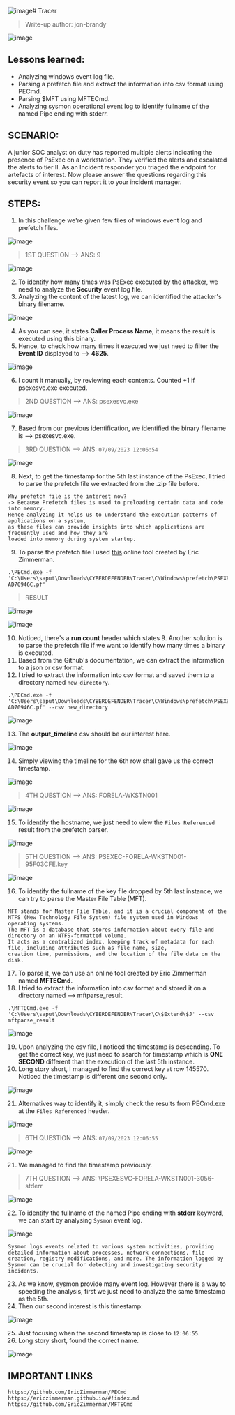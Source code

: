 ![image](https://github.com/jon-brandy/hackthebox/assets/70703371/2d1b431a-662b-483f-9e56-c22a09993301)# Tracer
> Write-up author: jon-brandy

![image](https://github.com/jon-brandy/hackthebox/assets/70703371/6a82121a-8a9f-4c90-8b4d-d8e12adaf889)


## Lessons learned:
- Analyzing windows event log file.
- Parsing a prefetch file and extract the information into csv format using PECmd.
- Parsing $MFT using MFTECmd.
- Analyzing sysmon operational event log to identify fullname of the named Pipe ending with stderr.

## SCENARIO:
A junior SOC analyst on duty has reported multiple alerts indicating the presence of PsExec on a workstation.
They verified the alerts and escalated the alerts to tier II. As an Incident responder you triaged the endpoint for artefacts of interest.
Now please answer the questions regarding this security event so you can report it to your incident manager.

## STEPS:
1. In this challenge we're given few files of windows event log and prefetch files.

![image](https://github.com/jon-brandy/hackthebox/assets/70703371/41106a98-cdf9-4eaa-b2d6-0999af903523)


> 1ST QUESTION --> ANS: 9

![image](https://github.com/jon-brandy/hackthebox/assets/70703371/e9ab6274-0181-4426-ba61-8cf85ecff92c)


2. To identify how many times was PsExec executed by the attacker, we need to analyze the **Security** event log file.
3. Analyzing the content of the latest log, we can identified the attacker's binary filename.

![image](https://github.com/jon-brandy/hackthebox/assets/70703371/3aef0425-ecfd-4bc4-baa9-3aa341b907ed)


4. As you can see, it states **Caller Process Name**, it means the result is executed using this binary.
5. Hence, to check how many times it executed we just need to filter the **Event ID** displayed to --> **4625**.

![image](https://github.com/jon-brandy/hackthebox/assets/70703371/eebf76f1-8077-4466-b241-e4e838c7a056)


6. I count it manually, by reviewing each contents. Counted +1 if psexesvc.exe executed.

> 2ND QUESTION --> ANS: psexesvc.exe

![image](https://github.com/jon-brandy/hackthebox/assets/70703371/73d2c743-4d79-426c-abb1-25899b40faca)


7. Based from our previous identification, we identified the binary filename is --> psexesvc.exe.

> 3RD QUESTION --> ANS: `07/09/2023 12:06:54`

![image](https://github.com/jon-brandy/hackthebox/assets/70703371/434c9c70-fa2c-4d25-802b-bb2bd5a1a8b2)


8. Next, to get the timestamp for the 5th last instance of the PsExec, I tried to parse the prefetch file we extracted from the .zip file before.

```
Why prefetch file is the interest now?
-> Because Prefetch files is used to preloading certain data and code into memory.
Hence analyzing it helps us to understand the execution patterns of applications on a system,
as these files can provide insights into which applications are frequently used and how they are
loaded into memory during system startup.
```

9. To parse the prefetch file I used [this](https://github.com/EricZimmerman/PECmd) online tool created by Eric Zimmerman.

```
.\PECmd.exe -f 'C:\Users\saput\Downloads\CYBERDEFENDER\Tracer\C\Windows\prefetch\PSEXESVC.EXE-AD70946C.pf'
```

> RESULT

![image](https://github.com/jon-brandy/hackthebox/assets/70703371/0e84482e-1a98-4810-8d6e-31b096aa8fa6)


![image](https://github.com/jon-brandy/hackthebox/assets/70703371/ab7bb046-6144-435d-9acd-5831d8747dc7)


10. Noticed, there's a **run count** header which states 9. Another solution is to parse the prefetch file if we want to identify how many times a binary is executed.
11. Based from the Github's documentation, we can extract the information to a json or csv format.
12. I tried to extract the information into csv format and saved them to a directory named `new_directory`.

```
.\PECmd.exe -f 'C:\Users\saput\Downloads\CYBERDEFENDER\Tracer\C\Windows\prefetch\PSEXESVC.EXE-AD70946C.pf' --csv new_directory
```

![image](https://github.com/jon-brandy/hackthebox/assets/70703371/86cac15e-0320-4332-b4b9-cf0770898974)


13. The **output_timeline** csv should be our interest here.

![image](https://github.com/jon-brandy/hackthebox/assets/70703371/fc20aae3-6aa1-4d24-85c7-a576ca6f174b)


14. Simply viewing the timeline for the 6th row shall gave us the correct timestamp.

![image](https://github.com/jon-brandy/hackthebox/assets/70703371/f21f846b-d31b-455b-8eb0-64575173704e)


> 4TH QUESTION --> ANS: FORELA-WKSTN001

![image](https://github.com/jon-brandy/hackthebox/assets/70703371/dcf41fa7-96ef-4a73-ac31-d3345953e04b)


15. To identify the hostname, we just need to view the `Files Referenced` result from the prefetch parser.

![image](https://github.com/jon-brandy/hackthebox/assets/70703371/6afb92ba-901d-4054-87c3-63b9d24dfafe)


> 5TH QUESTION --> ANS: PSEXEC-FORELA-WKSTN001-95F03CFE.key


![image](https://github.com/jon-brandy/hackthebox/assets/70703371/b21dc320-cf6b-4761-aa1f-e063478c116f)


16. To identify the fullname of the key file dropped by 5th last instance, we can try to parse the Master File Table (MFT).

```
MFT stands for Master File Table, and it is a crucial component of the NTFS (New Technology File System) file system used in Windows operating systems.
The MFT is a database that stores information about every file and directory on an NTFS-formatted volume.
It acts as a centralized index, keeping track of metadata for each file, including attributes such as file name, size,
creation time, permissions, and the location of the file data on the disk.
```

17. To parse it, we can use an online tool created by Eric Zimmerman named **MFTECmd**.
18. I tried to extract the information into csv format and stored it on a directory named --> mftparse_result.

```
.\MFTECmd.exe -f 'C:\Users\saput\Downloads\CYBERDEFENDER\Tracer\C\$Extend\$J' --csv mftparse_result
```

![image](https://github.com/jon-brandy/hackthebox/assets/70703371/bf4f5e53-26a0-4e07-9985-c9901f89aaa7)


19. Upon analyzing the csv file, I noticed the timestamp is descending. To get the correct key, we just need to search for timestamp which is **ONE SECOND** different than the execution of the last 5th instance.
20. Long story short, I managed to find the correct key at row 145570. Noticed the timestamp is different one second only.

![image](https://github.com/jon-brandy/hackthebox/assets/70703371/2ce7de9f-ba0e-43a7-a7e2-de00290dcb80)


21. Alternatives way to identify it, simply check the results from PECmd.exe at the `Files Referenced` header.

![image](https://github.com/jon-brandy/hackthebox/assets/70703371/8d81dc7b-cf80-4f8e-8ed6-15be218b0ea5)


> 6TH QUESTION --> ANS: `07/09/2023 12:06:55`

![image](https://github.com/jon-brandy/hackthebox/assets/70703371/5554716f-12c1-4546-b9b1-1aa1838027ec)


21. We managed to find the timestamp previously.

> 7TH QUESTION --> ANS: \PSEXESVC-FORELA-WKSTN001-3056-stderr

![image](https://github.com/jon-brandy/hackthebox/assets/70703371/0406686d-fdd5-4d64-83c5-a3b8c2fcceab)


22. To identify the fullname of the named Pipe ending with **stderr** keyword, we can start by analysing `Sysmon` event log.

![image](https://github.com/jon-brandy/hackthebox/assets/70703371/f7e8ac91-64e4-4c86-8a25-c076dc7022cc)

```
Sysmon logs events related to various system activities, providing detailed information about processes, network connections, file creation, registry modifications, and more. The information logged by Sysmon can be crucial for detecting and investigating security incidents.
```


23. As we know, sysmon provide many event log. However there is a way to speeding the analysis, first we just need to analyze the same timestamp as the 5th.
24. Then our second interest is this timestamp:

![image](https://github.com/jon-brandy/hackthebox/assets/70703371/a7daa328-96e8-446b-b0bc-3d5d37652b3c)


25. Just focusing when the second timestamp is close to `12:06:55`.
26. Long story short, found the correct name.

![image](https://github.com/jon-brandy/hackthebox/assets/70703371/ff189064-a491-44e4-a66e-fa410a077a2e)


## IMPORTANT LINKS

```
https://github.com/EricZimmerman/PECmd
https://ericzimmerman.github.io/#!index.md
https://github.com/EricZimmerman/MFTECmd
```


